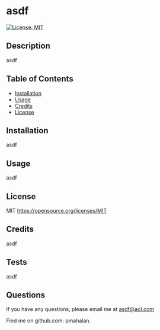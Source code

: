 # asdf
  [![License: MIT](https://img.shields.io/badge/License-MIT-yellow.svg)](https://opensource.org/licenses/MIT)
  
  ## Description

  asdf

  ## Table of Contents

- [Installation](#installation)
- [Usage](#usage)
- [Credits](#credits)
- [License](#license)

## Installation

asdf

## Usage

asdf

## License

MIT https://opensource.org/licenses/MIT

## Credits

asdf

## Tests

asdf

## Questions

If you have any questions, please email me at asdf@aol.com

Find me on github.com: pmahalan.

